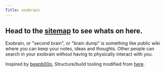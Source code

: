 ```yaml
---
Title: exobrain
---
```


## Head to the [sitemap](./sitemap) to see whats on here.

Exobrain, or "second brain", or "brain dump" is something like public wiki where you can keep your notes, ideas and thoughts. Other people can search in your exobrain without having to physically interact with you.

Inspired by [beepb00p](https://beepb00p.xyz/exobrain/exobrain.html), Structure/build tooling modified from [here](https://gitlab.com/rwx.gg/README).

